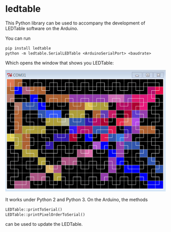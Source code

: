 # ledtable

This Python library can be used to accompany the development of LEDTable software on the Arduino.

You can run 

    pip install ledtable
    python -m ledtable.SerialLEDTable <ArduinoSerialPort> <baudrate>

Which opens the window that shows you LEDTable:

![](example.png)

It works under Python 2 and Python 3.
On the Arduino, the methods

	LEDTable::printToSerial()
    LEDTable::printPixelOrderToSerial()

can be used to update the LEDTable.